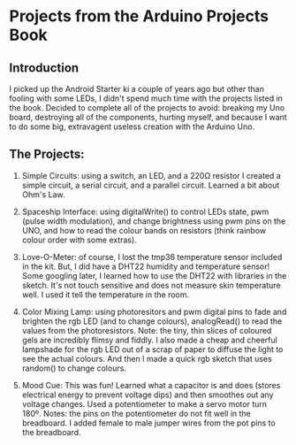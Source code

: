# Projects from the Arduino Projects Book

## Introduction

I picked up the Android Starter ki a couple of years ago but other than fooling with some LEDs, I didn't spend much time with the projects listed in the book. Decided to complete all of the projects to avoid: breaking my Uno board, destroying all of the components, hurting myself, and because I want to do some big, extravagent useless creation with the Arduino Uno. 

## The Projects:

1. Simple Circuits: using a switch, an LED, and a 220Ω resistor I created a simple circuit, a serial circuit, and a parallel circuit. Learned a bit about Ohm's Law.  

1. Spaceship Interface: using digitalWrite() to control LEDs state, pwm (pulse width modulation), and change brightness using pwm pins on the UNO, and how to read the colour bands on resistors (think rainbow colour order with some extras).

1. Love-O-Meter: of course, I lost the tmp36 temperature sensor included in the kit. But, I did have a DHT22 humidity and temperature sensor! Some googling later, I learned how to use the DHT22 with libraries in the sketch. It's not touch sensitive and does not measure skin temperature well. I used it tell the temperature in the room.  

1. Color Mixing Lamp: using photoresitors and pwm digital pins to fade and brighten the rgb LED (and to change colours), analogRead() to read the values from the photoresistors. Note: the tiny, thin slices of coloured gels are incredibly flimsy and fiddly.  I also made a cheap and cheerful lampshade for the rgb LED out of a scrap of paper to diffuse the light to see the actual colours. And then I made a quick rgb sketch that uses random() to change colours.  

1. Mood Cue: This was fun! Learned what a capacitor is and does (stores electrical energy to prevent voltage dips) and then smoothes out any voltage changes. Used a potentiometer to make a servo motor turn 180º. Notes: the pins on the potentiometer do not fit well in the breadboard. I added female to male jumper wires from the pot pins to the breadboard. 